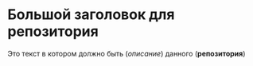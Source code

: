 # Большой заголовок для репозитория
Это текст в котором должно быть (*описание*) данного (**репозитория**)
